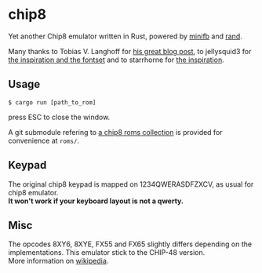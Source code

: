 # chip8

Yet another Chip8 emulator written in Rust, powered by [minifb](https://github.com/emoon/rust_minifb) and [rand](https://github.com/rust-random/rand).

Many thanks to Tobias V. Langhoff for [his great blog post](https://tobiasvl.github.io/blog/write-a-chip-8-emulator/), to jellysquid3 for [the inspiration and the fontset](https://github.com/jellysquid3/chip8-rs) and to starrhorne for [the inspiration](https://github.com/starrhorne/chip8-rust).

## Usage

`$ cargo run [path_to_rom]`

press ESC to close the window.

A git submodule refering to [a chip8 roms collection](https://github.com/kripod/chip8-roms) is provided for convenience at `roms/`.

## Keypad

The original chip8 keypad is mapped on 1234QWERASDFZXCV, as usual for chip8 emulator.  
**It won't work if your keyboard layout is not a qwerty.**

## Misc

The opcodes 8XY6, 8XYE, FX55 and FX65 slightly differs depending on the implementations. 
This emulator stick to the CHIP-48 version.  
More information on [wikipedia](https://en.wikipedia.org/wiki/CHIP-8#Opcode_table). 